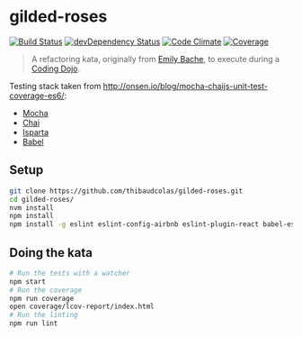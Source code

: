 gilded-roses
============

[![Build Status](https://img.shields.io/travis/thibaudcolas/gilded-roses.svg?style=flat-square)](https://travis-ci.org/thibaudcolas/gilded-roses) [![devDependency Status](https://img.shields.io/david/dev/thibaudcolas/gilded-roses.svg?style=flat-square)](https://david-dm.org/thibaudcolas/gilded-roses) [![Code Climate](https://img.shields.io/codeclimate/github/thibaudcolas/gilded-roses.svg?style=flat-square)](https://codeclimate.com/github/thibaudcolas/gilded-roses) [![Coverage](https://img.shields.io/codeclimate/coverage/github/thibaudcolas/gilded-roses.svg?style=flat-square)](https://codeclimate.com/github/thibaudcolas/gilded-roses/coverage)


> A refactoring kata, originally from [Emily Bache](https://github.com/emilybache/Refactoring-Katas), to execute during a [Coding Dojo](http://codingdojo.org/).

Testing stack taken from http://onsen.io/blog/mocha-chaijs-unit-test-coverage-es6/:

- [Mocha](https://mochajs.org/)
- [Chai](http://chaijs.com/)
- [Isparta](https://github.com/douglasduteil/isparta)
- [Babel](https://babeljs.io/)

## Setup

```sh
git clone https://github.com/thibaudcolas/gilded-roses.git
cd gilded-roses/
nvm install
npm install
npm install -g eslint eslint-config-airbnb eslint-plugin-react babel-eslint
```

## Doing the kata

```sh
# Run the tests with a watcher
npm start
# Run the coverage
npm run coverage
open coverage/lcov-report/index.html
# Run the linting
npm run lint
```
